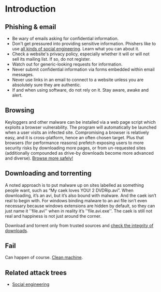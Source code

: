 # Introduction

## Phishing & email 

* Be wary of emails asking for confidential information.
* Don't get pressured into providing sensitive information. Phishers like to use [all kinds of social engineering](attack-trees:docs/social-engineering/README). Learn what you can about it.
* Check a website's privacy policy, especially whether it will or will not sell its mailing list. If so, do not register.
* Watch out for generic-looking requests for information.
* Never submit confidential information via forms embedded within email messages.
* Never use links in an email to connect to a website unless you are absolutely sure they are authentic.
* If and when using software, do not rely on it. Stay aware, awake and alert.

## Browsing

Keyloggers and other malware can be installed via a web page script which exploits a browser vulnerability. The program will automatically be launched when a user visits an infected site. Compromising a browser is relatively easy, and it is cross-platform, hence an often chosen target. Plus that browsers (for performance reasons) prefetch exposing users to more security risks by downloading more pages, or from un-requested sites (additionally compounded as drive-by downloads become more advanced and diverse). [Browse more safely!](browsers.md)

## Downloading and torrenting

A noted approach is to put malware up on sites labelled as something people want, such as “My caek loves YOU! 2 DVDRip.avi”. When downloading, it’s an avi, but it’s also bound with malware. And the caek isn’t real to begin with. For windows binding malware to an avi file isn’t even necessary because windows extensions are hidden by default, so they can just name it ''file.avi'' when in reality it’s ''file.avi.exe''. The caek is still not real and happiness is not just around the corner.
 
Download and torrent only from trusted sources and [check the integrity of downloads](data-mitigations:docs/filetransfer/Checking-integrity-of-downloads). 

## Fail

Can happen of course. [Clean machine](../malware/README.md).

## Related attack trees

* [Social engineering](attack-trees:docs/social-engineering/README)